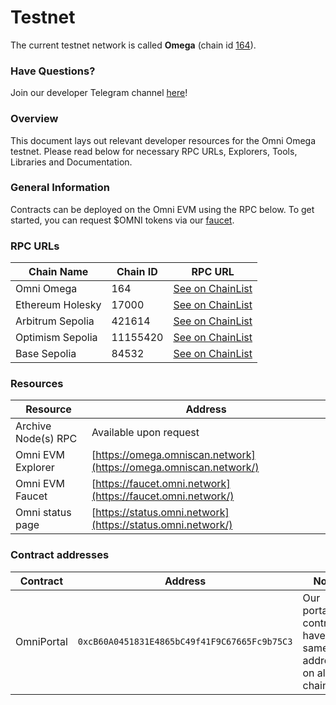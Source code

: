# Testnet

The current testnet network is called **Omega** (chain id [164](https://chainlist.org/chain/164)).

### Have Questions?

Join our developer Telegram channel [here](https://t.me/omnidevsupport)!

### Overview

This document lays out relevant developer resources for the Omni Omega testnet. Please read below for necessary RPC URLs, Explorers, Tools, Libraries and Documentation.


### General Information

Contracts can be deployed on the Omni EVM using the RPC below. To get started, you can request $OMNI tokens via our [faucet](https://faucet.omni.network/).


### RPC URLs

| **Chain Name** | **Chain ID** | RPC URL |
| --- | --- | --- |
| Omni Omega | 164 | [See on ChainList](https://chainlist.org/chain/164) |
| Ethereum Holesky | 17000 | [See on ChainList](https://chainlist.org/chain/17000) |
| Arbitrum Sepolia | 421614 | [See on ChainList](https://chainlist.org/chain/421614) |
| Optimism Sepolia | 11155420 | [See on ChainList](https://chainlist.org/chain/11155420) |
| Base Sepolia | 84532 | [See on ChainList](https://chainlist.org/chain/84532) |

### Resources

| **Resource** | **Address** |
| --- | --- |
| Archive Node(s) RPC | Available upon request |
| Omni EVM Explorer | [https://omega.omniscan.network](https://omega.omniscan.network/) |
| Omni EVM Faucet | [https://faucet.omni.network](https://faucet.omni.network/) |
| Omni status page | [https://status.omni.network](https://status.omni.network/) |


### Contract addresses

| Contract | Address | Note |
| --- | --- | --- |
| OmniPortal | `0xcB60A0451831E4865bC49f41F9C67665Fc9b75C3` | Our portal contracts have the same address on all chains. |
